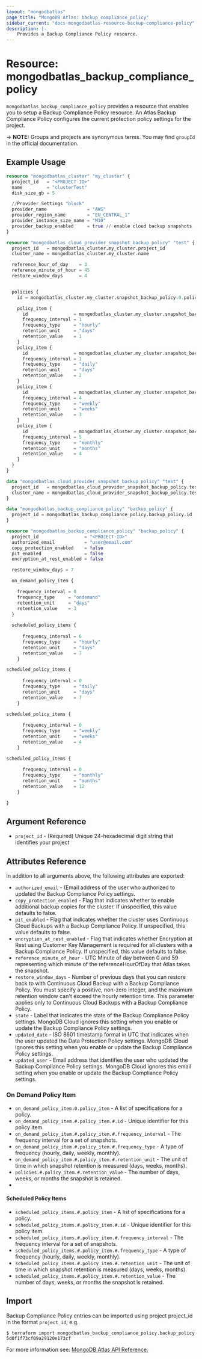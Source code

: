 ```yaml
---
layout: "mongodbatlas"
page_title: "MongoDB Atlas: backup_compliance_policy"
sidebar_current: "docs-mongodbatlas-resource-backup-compliance-policy"
description: |-
    Provides a Backup Compliance Policy resource.
---
```

# Resource: mongodbatlas_backup_compliance_policy

`mongodbatlas_backup_compliance_policy` provides a resource that enables you to setup a Backup Compliance Policy resource. An Atlas Backup Compliance Policy configures the current protection policy settings for the project.

-> **NOTE:** Groups and projects are synonymous terms. You may find `groupId` in the official documentation.

## Example Usage

```terraform
resource "mongodbatlas_cluster" "my_cluster" {
  project_id   = "<PROJECT-ID>"
  name         = "clusterTest"
  disk_size_gb = 5

  //Provider Settings "block"
  provider_name               = "AWS"
  provider_region_name        = "EU_CENTRAL_1"
  provider_instance_size_name = "M10"
  provider_backup_enabled     = true // enable cloud backup snapshots
}

resource "mongodbatlas_cloud_provider_snapshot_backup_policy" "test" {
  project_id   = mongodbatlas_cluster.my_cluster.project_id
  cluster_name = mongodbatlas_cluster.my_cluster.name

  reference_hour_of_day    = 3
  reference_minute_of_hour = 45
  restore_window_days      = 4


  policies {
    id = mongodbatlas_cluster.my_cluster.snapshot_backup_policy.0.policies.0.id

    policy_item {
      id                 = mongodbatlas_cluster.my_cluster.snapshot_backup_policy.0.policies.0.policy_item.0.id
      frequency_interval = 1
      frequency_type     = "hourly"
      retention_unit     = "days"
      retention_value    = 1
    }
    policy_item {
      id                 = mongodbatlas_cluster.my_cluster.snapshot_backup_policy.0.policies.0.policy_item.1.id
      frequency_interval = 1
      frequency_type     = "daily"
      retention_unit     = "days"
      retention_value    = 2
    }
    policy_item {
      id                 = mongodbatlas_cluster.my_cluster.snapshot_backup_policy.0.policies.0.policy_item.2.id
      frequency_interval = 4
      frequency_type     = "weekly"
      retention_unit     = "weeks"
      retention_value    = 3
    }
    policy_item {
      id                 = mongodbatlas_cluster.my_cluster.snapshot_backup_policy.0.policies.0.policy_item.3.id
      frequency_interval = 5
      frequency_type     = "monthly"
      retention_unit     = "months"
      retention_value    = 4
    }
  }
}

data "mongodbatlas_cloud_provider_snapshot_backup_policy" "test" {
  project_id   = mongodbatlas_cloud_provider_snapshot_backup_policy.test.project_id
  cluster_name = mongodbatlas_cloud_provider_snapshot_backup_policy.test.cluster_name
}

data "mongodbatlas_backup_compliance_policy" "backup_policy" {
  project_id = mongodbatlas_backup_compliance_policy.backup_policy.id
}

resource "mongodbatlas_backup_compliance_policy" "backup_policy" {
  project_id                 = "<PROJECT-ID>"
  authorized_email           = "user@email.com"
  copy_protection_enabled    = false
  pit_enabled                = false
  encryption_at_rest_enabled = false

  restore_window_days = 7

  on_demand_policy_item {

    frequency_interval = 0
    frequency_type     = "ondemand"
    retention_unit     = "days"
    retention_value    = 3
  }
  
  scheduled_policy_items {
    
      frequency_interval = 6
      frequency_type     = "hourly"
      retention_unit     = "days"
      retention_value    = 7
    }

scheduled_policy_items {
    
      frequency_interval = 0
      frequency_type     = "daily"
      retention_unit     = "days"
      retention_value    = 7
    }

scheduled_policy_items {
    
      frequency_interval = 0
      frequency_type     = "weekly"
      retention_unit     = "weeks"
      retention_value    = 4
    }

scheduled_policy_items {
    
      frequency_interval = 0
      frequency_type     = "monthly"
      retention_unit     = "months"
      retention_value    = 12
    }

}
```

## Argument Reference

* `project_id` - (Required) Unique 24-hexadecimal digit string that identifies your project

## Attributes Reference

In addition to all arguments above, the following attributes are exported:

* `authorized_email` - (Email address of the user who authorized to updated the Backup Compliance Policy settings.
* `copy_protection_enabled` - Flag that indicates whether to enable additional backup copies for the cluster. If unspecified, this value defaults to false.
* `pit_enabled` - Flag that indicates whether the cluster uses Continuous Cloud Backups with a Backup Compliance Policy. If unspecified, this value defaults to false.
* `encryption_at_rest_enabled` - Flag that indicates whether Encryption at Rest using Customer Key Management is required for all clusters with a Backup Compliance Policy. If unspecified, this value defaults to false.
* `reference_minute_of_hour` - UTC Minute of day between 0 and 59 representing which minute of the referenceHourOfDay that Atlas takes the snapshot.
* `restore_window_days` - Number of previous days that you can restore back to with Continuous Cloud Backup with a Backup Compliance Policy. You must specify a positive, non-zero integer, and the maximum retention window can't exceed the hourly retention time. This parameter applies only to Continuous Cloud Backups with a Backup Compliance Policy.
*  `state` - Label that indicates the state of the Backup Compliance Policy settings. MongoDB Cloud ignores this setting when you enable or update the Backup Compliance Policy settings.
* `updated_date` - ISO 8601 timestamp format in UTC that indicates when the user updated the Data Protection Policy settings. MongoDB Cloud ignores this setting when you enable or update the Backup Compliance Policy settings.
* `updated_user` - Email address that identifies the user who updated the Backup Compliance Policy settings. MongoDB Cloud ignores this email setting when you enable or update the Backup Compliance Policy settings.

### On Demand Policy Item
* `on_demand_policy_item.0.policy_item` - A list of specifications for a policy.
* `on_demand_policy_item.#.policy_item.#.id` - Unique identifier for this policy item.
* `on_demand_policy_item.#.policy_item.#.frequency_interval` - The frequency interval for a set of snapshots.
* `on_demand_policy_item.#.policy_item.#.frequency_type` - A type of frequency (hourly, daily, weekly, monthly).
* `on_demand_policy_item.#.policy_item.#.retention_unit` - The unit of time in which snapshot retention is measured (days, weeks, months).
* `policies.#.policy_item.#.retention_value` - The number of days, weeks, or months the snapshot is retained.
* 
#### Scheduled Policy Items
* `scheduled_policy_items.#.policy_item` - A list of specifications for a policy.
* `scheduled_policy_items.#.policy_item.#.id` - Unique identifier for this policy item.
* `scheduled_policy_items.#.policy_item.#.frequency_interval` - The frequency interval for a set of snapshots.
* `scheduled_policy_items.#.policy_item.#.frequency_type` - A type of frequency (hourly, daily, weekly, monthly).
* `scheduled_policy_items.#.policy_item.#.retention_unit` - The unit of time in which snapshot retention is measured (days, weeks, months).
* `scheduled_policy_items.#.policy_item.#.retention_value` - The number of days, weeks, or months the snapshot is retained.

## Import

Backup Compliance Policy entries can be imported using project project_id  in the format `project_id`, e.g.

```
$ terraform import mongodbatlas_backup_compliance_policy.backup_policy 5d0f1f73cf09a29120e173cf
```

For more information see: [MongoDB Atlas API Reference.](hhttps://www.mongodb.com/docs/atlas/reference/api-resources-spec/#tag/Cloud-Backups/operation/updateDataProtectionSettings)



